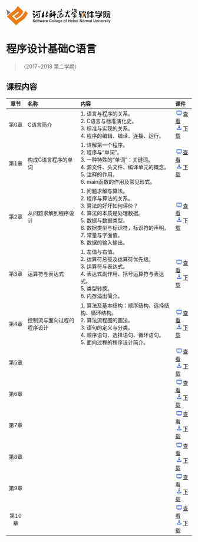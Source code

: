 ![河北师范大学软件学院](./image/logo.png)

# 程序设计基础C语言 

>（2017~2018 第二学期）


## 课程内容

| 章节 | 名称 | 内容 | 课件 |
|:---:|:---|:---|:---|
|第0章|C语言简介|1. 语言与程序的关系。</br>2. C语言与标准演化史。</br>3. 标准与实现的关系。</br>4. 程序的编辑、编译、连接、运行。|[<img src="./image/presentation.png" height="15" />查看](./ch00/chapt00.pdf) <br/>[<img src="./image/download.png" height="15" />下载](./materials/slides/chapt00.pptx)|
|第1章|构成C语言程序的单词|1.  详解第一个程序。</br>2. 程序与“单词”。</br>3. 一种特殊的“单词”：关键词。</br>4.  源文件、头文件、编译单元的概念。</br>5. 注释的作用。</br>6. main函数的作用及常见形式。|[<img src="./image/presentation.png" height="15" />查看](./ch01/chapt01.pdf) <br/>[<img src="./image/download.png" height="15" />下载](./materials/slides/chapt01.pptx)|
|第2章|从问题求解到程序设计|1.  问题求解与算法。</br>2. 程序与算法的关系。</br>3. 算法的好坏如何评价？</br>4. 算法的本质是处理数据。</br>5. 数据与数据类型。</br>6. 数据类型与标识符，标识符的声明。</br>7. 常量与字面值。</br>8. 数据的输入输出。|[<img src="./image/presentation.png" height="15" />查看](./ch02/chapt02.pdf) <br/>[<img src="./image/download.png" height="15" />下载](./materials/slides/chapt02.pptx)|
|第3章|运算符与表达式|1.  左值与右值。</br>2. 运算符总揽及运算符优先级。</br>3. 运算符与表达式。</br>4. 表达式副作用、括号运算符与表达式。</br>5. 类型转换。</br>6. 内存溢出简介。|[<img src="./image/presentation.png" height="15" />查看](./ch03/chapt03.pdf) <br/>[<img src="./image/download.png" height="15" />下载](./materials/slides/chapt03.pptx)|
|第4章|控制流与面向过程的程序设计|1.  算法及基本结构：顺序结构、选择结构、循环结构。</br>2. 算法流程图的画法。</br>3. 语句的定义与分类。</br>4. 顺序语句、选择语句、循环语句。</br>5. 面向过程的程序设计简介。|[<img src="./image/presentation.png" height="15" />查看](./ch04/chapt04.pdf) <br/>[<img src="./image/download.png" height="15" />下载](./materials/slides/chapt04.pptx)|
|第5章|||[<img src="./image/presentation.png" height="15" />查看](./ch05/chapt05.pdf) <br/>[<img src="./image/download.png" height="15" />下载](./materials/slides/chapt05.pptx)|
|第6章|||[<img src="./image/presentation.png" height="15" />查看](./ch06/chapt06.pdf) <br/>[<img src="./image/download.png" height="15" />下载](./materials/slides/chapt06.pptx)|
|第7章|||[<img src="./image/presentation.png" height="15" />查看](./ch07/chapt07.pdf) <br/>[<img src="./image/download.png" height="15" />下载](./materials/slides/chapt07.pptx)|
|第8章|||[<img src="./image/presentation.png" height="15" />查看](./ch08/chapt08.pdf) <br/>[<img src="./image/download.png" height="15" />下载](./materials/slides/chapt08.pptx)|
|第9章|||[<img src="./image/presentation.png" height="15" />查看](./ch09/chapt09.pdf) <br/>[<img src="./image/download.png" height="15" />下载](./materials/slides/chapt09.pptx)|
|第10章|||[<img src="./image/presentation.png" height="15" />查看](./ch10/chapt10.pdf) <br/>[<img src="./image/download.png" height="15" />下载](./materials/slides/chapt10.pptx)|

